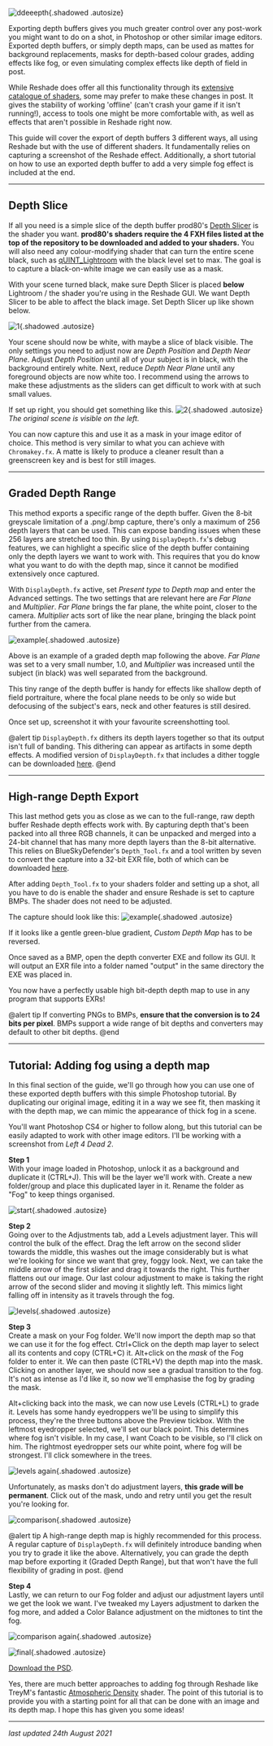 ![ddeeepth](../Images/depthguide/depth_header.png){.shadowed .autosize}

Exporting depth buffers gives you much greater control over any post-work you might want to do on a shot, in Photoshop or other similar image editors. Exported depth buffers, or simply depth maps, can be used as mattes for background replacements, masks for depth-based colour grades, adding effects like fog, or even simulating complex effects like depth of field in post.

While Reshade does offer all this functionality through its [extensive catalogue of shaders](https://framedsc.github.io/ReshadeGuides/shaderscatalogue.htm), some may prefer to make these changes in post. It gives the stability of working 'offline' (can't crash your game if it isn't running!), access to tools one might be more comfortable with, as well as effects that aren't possible in Reshade right now.

This guide will cover the export of depth buffers 3 different ways, all using Reshade but with the use of different shaders. It fundamentally relies on capturing a screenshot of the Reshade effect. Additionally, a short tutorial on how to use an exported depth buffer to add a very simple fog effect is included at the end.

---

## Depth Slice

If all you need is a simple slice of the depth buffer prod80's [Depth Slicer](https://github.com/prod80/prod80-ReShade-Repository/blob/master/Shaders/) is the shader you want. **prod80's shaders require the 4 FXH files listed at the top of the repository to be downloaded and added to your shaders.** You will also need any colour-modifying shader that can turn the entire scene black, such as [qUINT_Lightroom](https://github.com/martymcmodding/qUINT/blob/master/Shaders/qUINT_lightroom.fx) with the black level set to max. The goal is to capture a black-on-white image we can easily use as a mask.

With your scene turned black, make sure Depth Slicer is placed **below** Lightroom / the shader you're using in the Reshade GUI. We want Depth Slicer to be able to affect the black image. Set Depth Slicer up like shown below.

![1](../Images/depthguide/ds_depthslicer1.png){.shadowed .autosize}

Your scene should now be white, with maybe a slice of black visible. The only settings you need to adjust now are *Depth Position* and *Depth Near Plane*. Adjust *Depth Position* until all of your subject is in black, with the background entirely white. Next, reduce *Depth Near Plane* until any foreground objects are now white too. I recommend using the arrows to make these adjustments as the sliders can get difficult to work with at such small values.

If set up right, you should get something like this.
![2](../Images/depthguide/ds_example.png){.shadowed .autosize}  
*The original scene is visible on the left.*

You can now capture this and use it as a mask in your image editor of choice. This method is very similar to what you can achieve with `Chromakey.fx`. A matte is likely to produce a cleaner result than a greenscreen key and is best for still images. 

---

## Graded Depth Range

This method exports a specific range of the depth buffer. Given the 8-bit greyscale limitation of a .png/.bmp capture, there's only a maximum of 256 depth layers that can be used. This can expose banding issues when these 256 layers are stretched too thin. By using `DisplayDepth.fx`'s debug features, we can highlight a specific slice of the depth buffer containing only the depth layers we want to work with. This requires that you do know what you want to do with the depth map, since it cannot be modified extensively once captured.

With `DisplayDepth.fx` active, set *Present type* to *Depth map* and enter the Advanced settings. The two settings that are relevant here are *Far Plane* and *Multiplier*. *Far Plane* brings the far plane, the white point, closer to the camera. *Multiplier* acts sort of like the near plane, bringing the black point further from the camera.

![example](../Images/depthguide/gdr_grading.png){.shadowed .autosize}

Above is an example of a graded depth map following the above. *Far Plane* was set to a very small number, 1.0, and *Multiplier* was increased until the subject (in black) was well separated from the background. 

This tiny range of the depth buffer is handy for effects like shallow depth of field portraiture, where the focal plane needs to be only so wide but defocusing of the subject's ears, neck and other features is still desired.

Once set up, screenshot it with your favourite screenshotting tool.

@alert tip
`DisplayDepth.fx` dithers its depth layers together so that its output isn't full of banding. This dithering can appear as artifacts in some depth effects. A modified version of `DisplayDepth.fx` that includes a dither toggle can be downloaded [here](../Images/depthguide/DisplayDepth.fx).
@end

---

## High-range Depth Export

This last method gets you as close as we can to the full-range, raw depth buffer Reshade depth effects work with. By capturing depth that's been packed into all three RGB channels, it can be unpacked and merged into a 24-bit channel that has many more depth layers than the 8-bit alternative. This relies on BlueSkyDefender's `Depth_Tool.fx` and a tool written by seven to convert the capture into a 32-bit EXR file, both of which can be downloaded [here](https://github.com/stillseven/depth_converter). 

After adding `Depth_Tool.fx` to your shaders folder and setting up a shot, all you have to do is enable the shader and ensure Reshade is set to capture BMPs. The shader does not need to be adjusted.

The capture should look like this:
![example](../Images/depthguide/hrd_goodeg.png){.shadowed .autosize}

If it looks like a gentle green-blue gradient, *Custom Depth Map* has to be reversed.

Once saved as a BMP, open the depth converter EXE and follow its GUI. It will output an EXR file into a folder named "output" in the same directory the EXE was placed in.

You now have a perfectly usable high bit-depth depth map to use in any program that supports EXRs!

@alert tip 
If converting PNGs to BMPs, **ensure that the conversion is to 24 bits per pixel**. BMPs support a wide range of bit depths and converters may default to other bit depths. 
@end

---

## Tutorial: Adding fog using a depth map

In this final section of the guide, we'll go through how you can use one of these exported depth buffers with this simple Photoshop tutorial. By duplicating our original image, editing it in a way we see fit, then masking it with the depth map, we can mimic the appearance of thick fog in a scene.

You'll want Photoshop CS4 or higher to follow along, but this tutorial can be easily adapted to work with other image editors. I'll be working with a screenshot from *Left 4 Dead 2*.

**Step 1**  
With your image loaded in Photoshop, unlock it as a background and duplicate it (CTRL+J). This will be the layer we'll work with. Create a new folder/group and place this duplicated layer in it. Rename the folder as "Fog" to keep things organised.

![start](../Images/depthguide/fog_start.png){.shadowed .autosize}

**Step 2**  
Going over to the Adjustments tab, add a Levels adjustment layer. This will control the bulk of the effect. Drag the left arrow on the second slider towards the middle, this washes out the image considerably but is what we're looking for since we want that grey, foggy look. Next, we can take the middle arrow of the first slider and drag it towards the right. This further flattens out our image. Our last colour adjustment to make is taking the right arrow of the second slider and moving it slightly left. This mimics light falling off in intensity as it travels through the fog.

![levels](../Images/depthguide/fog_levelsadjust.png){.shadowed .autosize}

**Step 3**  
Create a mask on your Fog folder. We'll now import the depth map so that we can use it for the fog effect. Ctrl+Click on the depth map layer to select all its contents and copy (CTRL+C) it. Alt+click on the *mask* of the Fog folder to enter it. We can then paste (CTRL+V) the depth map into the mask. Clicking on another layer, we should now see a gradual transition to the fog. It's not as intense as I'd like it, so now we'll emphasise the fog by grading the mask. 

Alt+clicking back into the mask, we can now use Levels (CTRL+L) to grade it. Levels has some handy eyedroppers we'll be using to simplify this process, they're the three buttons above the Preview tickbox. With the leftmost eyedropper selected, we'll set our black point. This determines where fog isn't visible. In my case, I want Coach to be visible, so I'll click on him. The rightmost eyedropper sets our white point, where fog will be strongest. I'll click somewhere in the trees.

![levels again](../Images/depthguide/fog_depthgrade.png){.shadowed .autosize}

Unfortunately, as masks don't do adjustment layers, **this grade will be permanent**. Click out of the mask, undo and retry until you get the result you're looking for. 

![comparison](../Images/depthguide/fog_foggrades.png){.shadowed .autosize}

@alert tip
A high-range depth map is highly recommended for this process. A regular capture of `DisplayDepth.fx` will definitely introduce banding when you try to grade it like the above. Alternatively, you can grade the depth map before exporting it (Graded Depth Range), but that won't have the full flexibility of grading in post.
@end

**Step 4**  
Lastly, we can return to our Fog folder and adjust our adjustment layers until we get the look we want. I've tweaked my Layers adjustment to darken the fog more, and added a Color Balance adjustment on the midtones to tint the fog. 

![comparison again](../Images/depthguide/fog_finalising.png){.shadowed .autosize}

![final](../Images/depthguide/fog_final.png){.shadowed .autosize}

[Download the PSD](../Images/depthguide/L4D2_humveeFog.psd). 

Yes, there are much better approaches to adding fog through Reshade like TreyM's fantastic [Atmospheric Density](https://github.com/TreyM/MShaders/blob/main/Shaders/MShaders/AtmosphericDensity.fx) shader. The point of this tutorial is to provide you with a starting point for all that can be done with an image and its depth map. I hope this has given you some ideas!

---
*last updated 24th August 2021* 